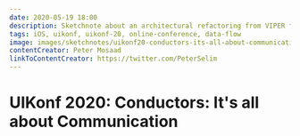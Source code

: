 ```yaml
---
date: 2020-05-19 18:00
description: Sketchnote about an architectural refactoring from VIPER from UIKonf 2020 (online conference)
tags: iOS, uikonf, uikonf-20, online-conference, data-flow
image: images/sketchnotes/uikonf20-conductors-its-all-about-communication-small.jpg
contentCreator: Peter Mosaad
linkToContentCreator: https://twitter.com/PeterSelim
---
```


# UIKonf 2020: Conductors: It's all about Communication

